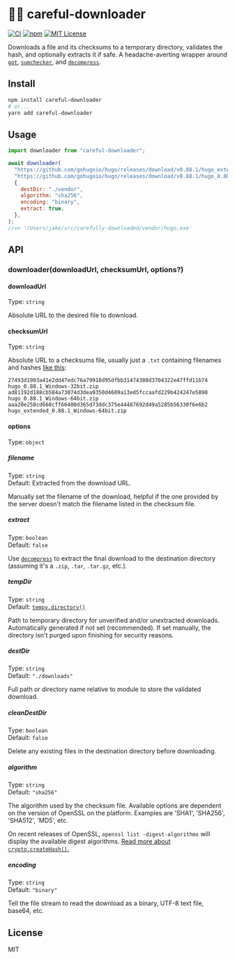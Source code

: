 # 🕵️‍♀️ careful-downloader

[![CI](https://github.com/jakejarvis/careful-downloader/actions/workflows/ci.yml/badge.svg)](https://github.com/jakejarvis/careful-downloader/actions/workflows/ci.yml)
[![npm](https://img.shields.io/npm/v/careful-downloader?logo=npm)](https://www.npmjs.com/package/careful-downloader)
[![MIT License](https://img.shields.io/github/license/jakejarvis/careful-downloader?color=red)](LICENSE)

Downloads a file and its checksums to a temporary directory, validates the hash, and optionally extracts it if safe. A headache-averting wrapper around [`got`](https://github.com/sindresorhus/got), [`sumchecker`](https://github.com/malept/sumchecker), and [`decompress`](https://github.com/kevva/decompress).

## Install

```sh
npm install careful-downloader
# or...
yarn add careful-downloader
```

## Usage

```js
import downloader from "careful-downloader";

await downloader(
  "https://github.com/gohugoio/hugo/releases/download/v0.88.1/hugo_extended_0.88.1_Windows-64bit.zip",
  "https://github.com/gohugoio/hugo/releases/download/v0.88.1/hugo_0.88.1_checksums.txt",
  {
    destDir: "./vendor",
    algorithm: "sha256",
    encoding: "binary",
    extract: true,
  },
);
//=> '/Users/jake/src/carefully-downloaded/vendor/hugo.exe'
```

## API

### downloader(downloadUrl, checksumUrl, options?)

#### downloadUrl

Type: `string`

Absolute URL to the desired file to download.

#### checksumUrl

Type: `string`

Absolute URL to a checksums file, usually just a `.txt` containing filenames and hashes [like this](https://github.com/gohugoio/hugo/releases/download/v0.88.1/hugo_0.88.1_checksums.txt):

```plaintext
27493d1903a41e2dd47edc76a79918d95dfbb31474380d3704322e47ffd11b74  hugo_0.88.1_Windows-32bit.zip
ad81192d188cb584a73074d3dea9350d4609a13ed5fccaafd229b424247e5890  hugo_0.88.1_Windows-64bit.zip
aaa20e258cd668cff66400d365d73ddc375e44487692d49a5285b56330f6e6b2  hugo_extended_0.88.1_Windows-64bit.zip
```

#### options

Type: `object`

##### filename

Type: `string`\
Default: Extracted from the download URL.

Manually set the filename of the download, helpful if the one provided by the server doesn't match the filename listed in the checksum file.

##### extract

Type: `boolean`\
Default: `false`

Use [`decompress`](https://github.com/kevva/decompress) to extract the final download to the destination directory (assuming it's a `.zip`, `.tar`, `.tar.gz`, etc.).

##### tempDir

Type: `string`\
Default: [`tempy.directory()`](https://github.com/sindresorhus/tempy#tempydirectoryoptions)

Path to temporary directory for unverified and/or unextracted downloads. Automatically generated if not set (recommended). If set manually, the directory isn't purged upon finishing for security reasons.

##### destDir

Type: `string`\
Default: `"./downloads"`

Full path or directory name relative to module to store the validated download.

##### cleanDestDir

Type: `boolean`\
Default: `false`

Delete any existing files in the destination directory before downloading.

##### algorithm

Type: `string`\
Default: `"sha256"`

The algorithm used by the checksum file. Available options are dependent on the version of OpenSSL on the platform. Examples are 'SHA1', 'SHA256', 'SHA512', 'MD5', etc.

On recent releases of OpenSSL, `openssl list -digest-algorithms` will display the available digest algorithms. [Read more about `crypto.createHash()`.](https://nodejs.org/dist/latest-v14.x/docs/api/crypto.html#crypto_crypto_createhash_algorithm_options)

##### encoding

Type: `string`\
Default: `"binary"`

Tell the file stream to read the download as a binary, UTF-8 text file, base64, etc.

## License

MIT

